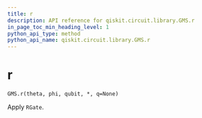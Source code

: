 ```yaml
---
title: r
description: API reference for qiskit.circuit.library.GMS.r
in_page_toc_min_heading_level: 1
python_api_type: method
python_api_name: qiskit.circuit.library.GMS.r
---
```


# r

<span id="qiskit.circuit.library.GMS.r" />

`GMS.r(theta, phi, qubit, *, q=None)`

Apply `RGate`.

